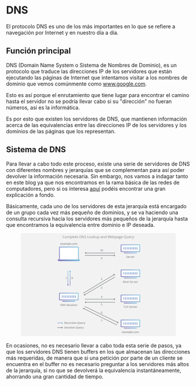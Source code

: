 # DNS

El protocolo DNS es uno de los más importantes en lo que se refiere a navegación por Internet y en nuestro día a día.

## Función principal

DNS (Domain Name System o Sistema de Nombres de Dominio), es un protocolo que traduce las direcciones IP de los servidores que están ejecutando las páginas de Internet que intentamos visitar a los nombres de dominio que vemos comúnmente como www.google.com.

Esto es así porque el enrutamiento que tiene lugar para encontrar el camino hasta el servidor no se podría llevar cabo si su "dirección" no fueran números, así es la informática.

Es por esto que existen los servidores de DNS, que mantienen información acerca de las equivalencias entre las direcciones IP de los servidores y los dominios de las páginas que los representan.

## Sistema de DNS

Para llevar a cabo todo este proceso, existe una serie de servidores de DNS con diferentes nombres y jerarquías que se complementan para así poder devolver la información necesaria. Sin embargo, nos vamos a indagar tanto en este blog ya que nos encontramos en la rama básica de las redes de computadores, pero si os interesa [aquí](https://www.cloudflare.com/es-es/learning/dns/what-is-dns/) podéis encontrar una gran explicación a fondo.

Básicamente, cada uno de los servidores de esta jerarquía está encargado de un grupo cada vez más pequeño de dominios, y se va haciendo una consulta recursiva hacia los servidores más pequeños de la jerarquía hasta que encontramos la equivalencia entre dominio e IP deseada.

<figure><img src="../../../.gitbook/assets/image (1).png" alt=""><figcaption></figcaption></figure>

En ocasiones, no es necesario llevar a cabo toda esta serie de pasos, ya que los servidores DNS tienen buffers en los que almacenan las direcciones más requeridas, de manera que si una petición por parte de un cliente se encuentra en el buffer no es necesario preguntar a los servidores más altos de la jerarquía, si no que se devolverá la equivalencia instantáneamente, ahorrando una gran cantidad de tiempo.
